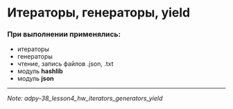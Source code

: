 # Итераторы, генераторы, yield
### При выполнении применялись:
* итераторы
* генераторы
* чтение, запись файлов .json, .txt
* модуль **hashlib**
* модуль **json**
---
*Note: adpy-38_lesson4_hw_iterators_generators_yield*
